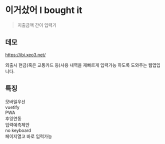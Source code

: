 # 이거샀어 I bought it
> 지출금액 간이 입력기

## 데모
<https://ibi.xeo3.net/>

외출시 현금(혹은 교통카드 등)사용 내역을 재빠르게 입력가능 하도록 도와주는 웹앱입니다.

## 특징  
모바일우선  
vuetify   
PWA  
후잉연동  
입력예측제안  
no keyboard  
페이지열고 바로 입력가능  

